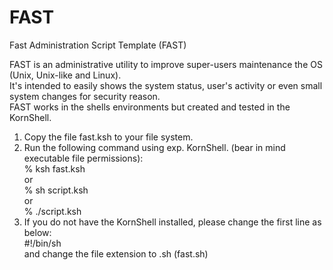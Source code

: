 # FAST
Fast Administration Script Template (FAST)

FAST is an administrative utility to improve super-users maintenance the OS (Unix, Unix-like and Linux).<br />
It's intended to easily shows the system status, user's activity or even small system changes for security reason.<br />
FAST works in the shells environments but created and tested in the KornShell.

1. Copy the file fast.ksh to your file system.
2. Run the following command using exp. KornShell. (bear in mind executable file permissions):<br />
  % ksh fast.ksh<br />
or<br />
  % sh script.ksh<br />
or<br />
  % ./script.ksh<br />
3. If you do not have the KornShell installed, please change the first line as below:<br />
  #!/bin/sh<br />
and change the file extension to .sh (fast.sh)
